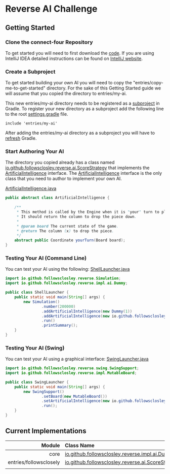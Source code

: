 # Reverse AI Challenge

## Getting Started

### Clone the connect-four Repository

To get started you will need to first download the [code](https://github.com/followsclosely/reverse). If you are
using IntelliJ IDEA detailed instructions can be found on
[IntelliJ website](https://www.jetbrains.com/help/idea/manage-projects-hosted-on-github.html).

### Create a Subproject

To get started building your own AI you will need to copy the "entries/copy-me-to-get-started" directory. For the sake
of this Getting Started guide we will assume that you copied the directory to entries/my-ai.

This new entries/my-ai directory needs to be registered as a
[subproject](https://docs.gradle.org/current/userguide/multi_project_builds.html)
in Gradle. To register your new directory as a subproject add the following line to the root
[settings.gradle](https://github.com/followsclosely/reverse/blob/master/settings.gradle) file.

```properties
include 'entries/my-ai'
```

After adding the entries/my-ai directory as a subproject you will have to
[refresh](https://www.jetbrains.com/help/idea/work-with-gradle-projects.html#gradle_refresh_project)
Gradle.

### Start Authoring Your AI

The directory you copied already has a class
named [io.github.followsclosley.reverse.ai.ScoreStrategy](https://github.com/followsclosely/reverse/blob/master/entries/copy-me-to-get-started/src/main/java/io.github.followsclosley.reverse.ai.ScoreStrategy.java)
that implements the
[ArtificialIntelligence](https://github.com/followsclosely/reverse/blob/master/core/src/main/java/net/wilson/games/connect/ArtificialIntelligence)
interface. The
[ArtificialIntelligence](https://github.com/followsclosely/reverse/blob/master/core/src/main/java/net/wilson/games/connect/ArtificialIntelligence)
interface is the only class that you need to author to implement your own AI.

[ArtificialIntelligence.java](https://github.com/followsclosely/reverse/blob/master/core/src/main/java/net/wilson/games/connect/ArtificialIntelligence.java)

```java
public abstract class ArtificialIntelligence {
    
    /**
     * This method is called by the Engine when it is "your" turn to play. 
     * It should return the column to drop the piece down.
     *
     * @param board The current state of the game.
     * @return The column (x) to drop the piece.
     */
    abstract public Coordinate yourTurn(Board board);
}
```

### Testing Your AI (Command Line)

You can test your AI using the following:
[ShellLauncher.java](https://github.com/followsclosely/reverse/blob/master/entries/copy-me-to-get-started/src/main/java/ShellLauncher.java)

```java
import io.github.followsclosley.reverse.Simulation;
import io.github.followsclosley.reverse.impl.ai.Dummy;

public class ShellLauncher {
    public static void main(String[] args) {
        new Simulation()
                .number(200000)
                .addArtificialIntelligence(new Dummy(1))
                .addArtificialIntelligence(new io.github.followsclosley.reverse.ai.ScoreStrategy(2))
                .run()
                .printSummary();
    }
}
```

### Testing Your AI (Swing)

You can test your AI using a graphical interface:
[SwingLauncher.java](https://github.com/followsclosely/reverse/blob/master/entries/copy-me-to-get-started/src/main/java/SwingLauncher.java)

```java
import io.github.followsclosley.reverse.swing.SwingSupport;
import io.github.followsclosley.reverse.impl.MutableBoard;

public class SwingLauncher {
    public static void main(String[] args) {
        new SwingSupport()
                .setBoard(new MutableBoard())
                .setArtificialIntelligence(new io.github.followsclosley.reverse.ai.ScoreStrategy(SwingSupport.COMPUTER_COLOR))
                .run();
    }
}
```

## Current Implementations

| Module | Class Name  | Win % |
| ---: | :--- | :---: |
| core | [io.github.followsclosley.reverse.impl.ai.Dummy](https://github.com/followsclosely/connect-four/blob/master/core/src/main/java/net/wilson/games/connect/impl/ai/Dummy.java) | N/A |
| entries/followsclosely | [io.github.followsclosley.reverse.ai.ScoreStrategy](https://github.com/followsclosely/connect-four/blob/master/entries/followsclosely/src/main/java/net/wilson/games/connect/ai/ScoreStrategy.java) | 99.92% |
|  |  |   |
